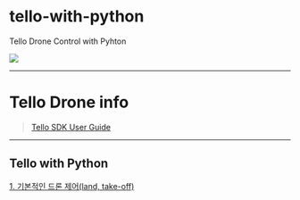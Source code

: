 # tello-with-python
Tello Drone Control with Pyhton

![](https://i0.wp.com/www.toptoyspace.com/wp-content/uploads/2018/07/TelloApp_01.png?w=880)

---

# Tello Drone info
> [Tello SDK User Guide](https://dl-cdn.ryzerobotics.com/downloads/Tello/Tello%20SDK%202.0%20User%20Guide.pdf)

---

## Tello with Python
[1. 기본적인 드론 제어(land, take-off)](https://github.com/bsy3764/tello-with-python/blob/main/basic-drone-control.py)